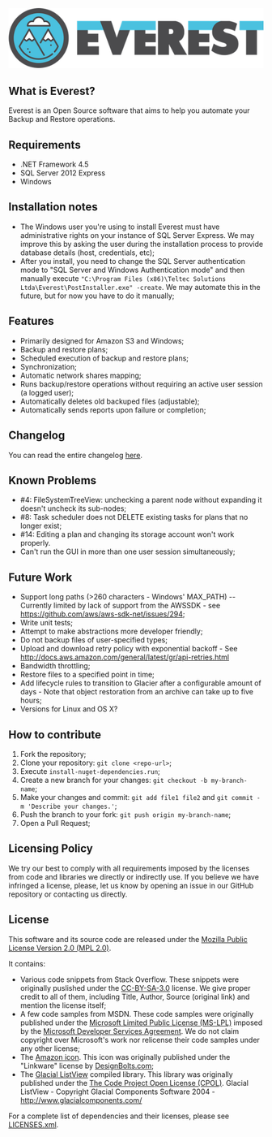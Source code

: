 ![everest logo](everest-logo-small.png)

## What is Everest?

Everest is an Open Source software that aims to help you automate your Backup and Restore operations.

## Requirements

- .NET Framework 4.5
- SQL Server 2012 Express
- Windows

## Installation notes

- The Windows user you're using to install Everest must have administrative rights on your instance of SQL Server Express. We may improve this by asking the user during the installation process to provide database details (host, credentials, etc);
- After you install, you need to change the SQL Server authentication mode to "SQL Server and Windows Authentication mode" and then manually execute `"C:\Program Files (x86)\Teltec Solutions Ltda\Everest\PostInstaller.exe" -create`. We may automate this in the future, but for now you have to do it manually;

## Features

- Primarily designed for Amazon S3 and Windows;
- Backup and restore plans;
- Scheduled execution of backup and restore plans;
- Synchronization;
- Automatic network shares mapping;
- Runs backup/restore operations without requiring an active user session (a logged user);
- Automatically deletes old backuped files (adjustable);
- Automatically sends reports upon failure or completion;

## Changelog

You can read the entire changelog [here](CHANGELOG.md).

## Known Problems

- \#4: FileSystemTreeView: unchecking a parent node without expanding it doesn't uncheck its sub-nodes;
- \#8: Task scheduler does not DELETE existing tasks for plans that no longer exist;
- \#14: Editing a plan and changing its storage account won't work properly.
- Can't run the GUI in more than one user session simultaneously;

## Future Work

- Support long paths (>260 characters - Windows' MAX_PATH) -- Currently limited by lack of support from the AWSSDK - see https://github.com/aws/aws-sdk-net/issues/294;
- Write unit tests;
- Attempt to make abstractions more developer friendly;
- Do not backup files of user-specified types;
- Upload and download retry policy with exponential backoff - See http://docs.aws.amazon.com/general/latest/gr/api-retries.html
- Bandwidth throttling;
- Restore files to a specified point in time;
- Add lifecycle rules to transition to Glacier after a configurable amount of days - Note that object restoration from an archive can take up to five hours;
- Versions for Linux and OS X?

## How to contribute

1. Fork the repository;
2. Clone your repository: `git clone <repo-url>`;
3. Execute `install-nuget-dependencies.run`;
4. Create a new branch for your changes: `git checkout -b my-branch-name`;
5. Make your changes and commit: `git add file1 file2` and `git commit -m 'Describe your changes.'`;
6. Push the branch to your fork: `git push origin my-branch-name`;
7. Open a Pull Request;

## Licensing Policy

We try our best to comply with all requirements imposed by the licenses from code and libraries we directly or indirectly use.
If you believe we have infringed a license, please, let us know by opening an issue in our GitHub repository or contacting us directly.

## License

This software and its source code are released under the [Mozilla Public License Version 2.0 (MPL 2.0)](https://www.mozilla.org/en-US/MPL/2.0/).

It contains:
- Various code snippets from Stack Overflow. These snippets were originally puslished under the [CC-BY-SA-3.0](https://creativecommons.org/licenses/by-sa/3.0/) license.
  We give proper credit to all of them, including Title, Author, Source (original link) and mention the license itself;
- A few code samples from MSDN. These code samples were originally published under the [Microsoft Limited Public License (MS-LPL)](http://clrinterop.codeplex.com/license) imposed by the [Microsoft Developer Services Agreement](https://msdn.microsoft.com/en-us/cc300389.aspx#D). We do not claim copyright over Microsoft's work nor relicense their code samples under any other license;
- The [Amazon icon](http://www.iconarchive.com/show/cute-social-2014-icons-by-designbolts/Amazon-icon.html). This icon was originally published under the "Linkware" license by [DesignBolts.com](http://www.designbolts.com);
- The [Glacial ListView](http://www.codeproject.com/Articles/4012/C-List-View-v) compiled library. This library was originally published under the [The Code Project Open License (CPOL)](http://www.codeproject.com/info/cpol10.aspx).
  Glacial ListView - Copyright Glacial Components Software 2004 - http://www.glacialcomponents.com/

For a complete list of dependencies and their licenses, please see [LICENSES.xml](LICENSES.xml).
